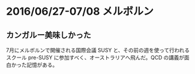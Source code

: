 # 2016/06/27-07/08 メルボルン #

## カンガルー美味しかった ##

7月にメルボルンで開催される国際会議 SUSY と、その前の週を使って行われるスクール pre-SUSY
に参加すべく、オーストラリアへ飛んだ。QCD の講義が面白かった記憶がある。
